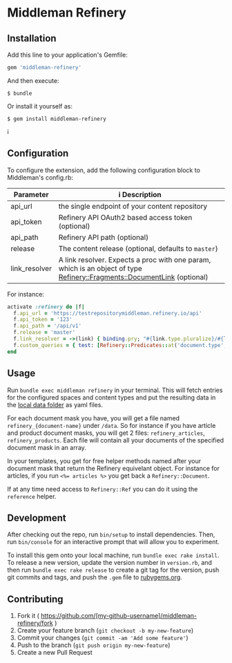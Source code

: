 # Middleman Refinery


## Installation

Add this line to your application's Gemfile:

```ruby
gem 'middleman-refinery'
```

And then execute:

    $ bundle

Or install it yourself as:

    $ gem install middleman-refinery
i
## Configuration

To configure the extension, add the following configuration block to Middleman's config.rb:


Parameter     |i Description
----------    |------------
api_url       | the single endpoint of your content repository
api_token     | Refinery API OAuth2 based access token (optional)
api_path      | Refinery API path (optional)
release       | The content release (optional, defaults to `master`)
link_resolver | A link resolver. Expects a proc with one param, which is an object of type [Refinery::Fragments::DocumentLink](http://www.rubydoc.info/github/refinery/ruby-kit/master/Refinery/Fragments/DocumentLink) (optional)

For instance:

```ruby
activate :refinery do |f|
  f.api_url = 'https://testrepositorymiddleman.refinery.io/api'
  f.api_token = '123'
  f.api_path = '/api/v1'
  f.release = 'master'
  f.link_resolver = ->(link) { binding.pry; "#{link.type.pluralize}/#{link.slug}"}
  f.custom_queries = { test: [Refinery::Predicates::at('document.type', 'product')] }
end
```

## Usage
Run `bundle exec middleman refinery` in your terminal. This will fetch entries for the configured
spaces and content types and put the resulting data in the [local data folder](https://middlemanapp.com/advanced/local-data/) as yaml files.

For each document mask you have, you will get a file named `refinery_{document-name}` under `/data`.
So for instance if you have article and product document masks, you will get 2 files: `refinery_articles`, `refinery_products`.
Each file will contain all your documents of the specified document mask in an array.


In your templates, you get for free helper methods named after your document mask that return the Refinery equivelant object.
For instance for articles, if you run `<%= articles %>` you get back a `Refinery::Document`.

If at any time need access to `Refinery::Ref` you can do it using the `reference` helper.

## Development

After checking out the repo, run `bin/setup` to install dependencies. Then, run `bin/console` for an interactive prompt that will allow you to experiment.

To install this gem onto your local machine, run `bundle exec rake install`. To release a new version, update the version number in `version.rb`, and then run `bundle exec rake release` to create a git tag for the version, push git commits and tags, and push the `.gem` file to [rubygems.org](https://rubygems.org).

## Contributing

1. Fork it ( https://github.com/[my-github-username]/middleman-refinery/fork )
2. Create your feature branch (`git checkout -b my-new-feature`)
3. Commit your changes (`git commit -am 'Add some feature'`)
4. Push to the branch (`git push origin my-new-feature`)
5. Create a new Pull Request
